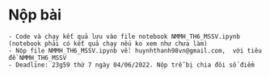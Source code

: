 # Nộp bài
    - Code và chạy kết quả lưu vào file notebook NMMH_TH6_MSSV.ipynb (notebook phải có kết quả chạy nếu ko xem như chưa làm)
    - Nộp file NMMH_TH6_MSSV.ipynb về: huynhthanh98vn@gmail.com,  với tiêu đề NMMH_TH6_MSSV
    - Deadline: 23g59 thứ 7 ngày 04/06/2022. Nộp trễ bị chia đôi số điểm

